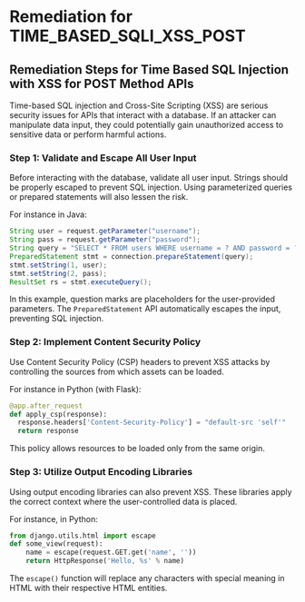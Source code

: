 # Remediation for TIME_BASED_SQLI_XSS_POST

## Remediation Steps for Time Based SQL Injection with XSS for POST Method APIs

Time-based SQL injection and Cross-Site Scripting (XSS) are serious security issues for APIs that interact with a database. If an attacker can manipulate data input, they could potentially gain unauthorized access to sensitive data or perform harmful actions.

### Step 1: Validate and Escape All User Input
Before interacting with the database, validate all user input. Strings should be properly escaped to prevent SQL injection. Using parameterized queries or prepared statements will also lessen the risk.

For instance in Java:

```java
String user = request.getParameter("username");
String pass = request.getParameter("password");
String query = "SELECT * FROM users WHERE username = ? AND password = ?";
PreparedStatement stmt = connection.prepareStatement(query);
stmt.setString(1, user);
stmt.setString(2, pass);
ResultSet rs = stmt.executeQuery();
```

In this example, question marks are placeholders for the user-provided parameters. The `PreparedStatement` API automatically escapes the input, preventing SQL injection.

### Step 2: Implement Content Security Policy

Use Content Security Policy (CSP) headers to prevent XSS attacks by controlling the sources from which assets can be loaded. 

For instance in Python (with Flask):

```python
@app.after_request
def apply_csp(response):
  response.headers['Content-Security-Policy'] = "default-src 'self'"
  return response
```
This policy allows resources to be loaded only from the same origin. 

### Step 3: Utilize Output Encoding Libraries

Using output encoding libraries can also prevent XSS. These libraries apply the correct context where the user-controlled data is placed.

For instance, in Python:

```python
from django.utils.html import escape
def some_view(request):
    name = escape(request.GET.get('name', ''))
    return HttpResponse('Hello, %s' % name)
```
The `escape()` function will replace any characters with special meaning in HTML with their respective HTML entities. 